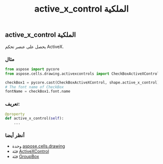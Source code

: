 ﻿---
title: active_x_control الملكية
second_title: Aspose.Cells for Python via .NET API المراجع
description:
type: docs
weight: 240
url: /ar/python-net/aspose.cells.drawing/groupbox/active_x_control/
is_root: false
---
##  active_x_control الملكية

يحصل على عنصر تحكم ActiveX.

###  مثال

```python
from aspose import pycore
from aspose.cells.drawing.activexcontrols import CheckBoxActiveXControl

checkBox1 = pycore.cast(CheckBoxActiveXControl, shape.active_x_control)
# The font name of CheckBox
fontName = checkBox1.font.name

```
###  تعريف:
```python
@property
def active_x_control(self):
    ...
```

###  أنظر أيضا
* وحدة [aspose.cells.drawing](../../)
* فئة [ActiveXControl](/cells/ar/python-net/aspose.cells.drawing.activexcontrols/activexcontrol)
* فئة [GroupBox](/cells/ar/python-net/aspose.cells.drawing/groupbox)

